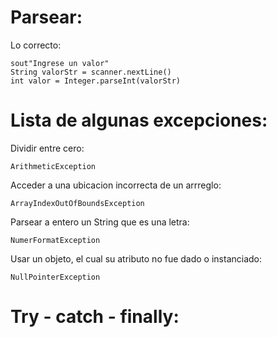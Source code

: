 # Parsear:

Lo correcto:

    sout"Ingrese un valor"
    String valorStr = scanner.nextLine()
    int valor = Integer.parseInt(valorStr)
    
# Lista de algunas excepciones:

Dividir entre cero:

    ArithmeticException

Acceder a una ubicacion incorrecta de un arrreglo:

    ArrayIndexOutOfBoundsException

Parsear a entero un String que es una letra:

    NumerFormatException

Usar un objeto, el cual su atributo no fue dado o instanciado:

    NullPointerException

# Try - catch - finally:








